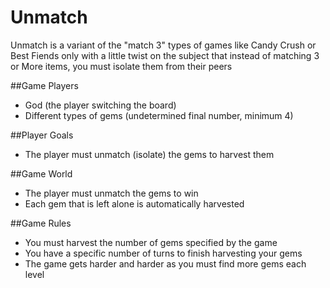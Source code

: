 # Unmatch

Unmatch is a variant of the "match 3" types of games like Candy Crush or Best Fiends only with a little twist on the subject that instead of matching 3 or More items, you must isolate them from their peers

##Game Players
- God (the player switching the board)
- Different types of gems (undetermined final number, minimum 4)

##Player Goals
- The player must unmatch (isolate) the gems to harvest them

##Game World
- The player must unmatch the gems to win
- Each gem that is left alone is automatically harvested

##Game Rules
- You must harvest the number of gems specified by the game
- You have a specific number of turns to finish harvesting your gems
- The game gets harder and harder as you must find more gems each level
